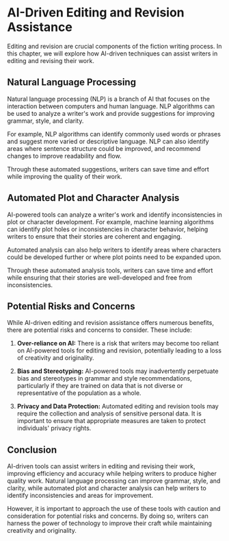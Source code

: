 AI-Driven Editing and Revision Assistance
===============================================================================================

Editing and revision are crucial components of the fiction writing process. In this chapter, we will explore how AI-driven techniques can assist writers in editing and revising their work.

Natural Language Processing
---------------------------

Natural language processing (NLP) is a branch of AI that focuses on the interaction between computers and human language. NLP algorithms can be used to analyze a writer's work and provide suggestions for improving grammar, style, and clarity.

For example, NLP algorithms can identify commonly used words or phrases and suggest more varied or descriptive language. NLP can also identify areas where sentence structure could be improved, and recommend changes to improve readability and flow.

Through these automated suggestions, writers can save time and effort while improving the quality of their work.

Automated Plot and Character Analysis
-------------------------------------

AI-powered tools can analyze a writer's work and identify inconsistencies in plot or character development. For example, machine learning algorithms can identify plot holes or inconsistencies in character behavior, helping writers to ensure that their stories are coherent and engaging.

Automated analysis can also help writers to identify areas where characters could be developed further or where plot points need to be expanded upon.

Through these automated analysis tools, writers can save time and effort while ensuring that their stories are well-developed and free from inconsistencies.

Potential Risks and Concerns
----------------------------

While AI-driven editing and revision assistance offers numerous benefits, there are potential risks and concerns to consider. These include:

1. **Over-reliance on AI:** There is a risk that writers may become too reliant on AI-powered tools for editing and revision, potentially leading to a loss of creativity and originality.

2. **Bias and Stereotyping:** AI-powered tools may inadvertently perpetuate bias and stereotypes in grammar and style recommendations, particularly if they are trained on data that is not diverse or representative of the population as a whole.

3. **Privacy and Data Protection:** Automated editing and revision tools may require the collection and analysis of sensitive personal data. It is important to ensure that appropriate measures are taken to protect individuals' privacy rights.

Conclusion
----------

AI-driven tools can assist writers in editing and revising their work, improving efficiency and accuracy while helping writers to produce higher quality work. Natural language processing can improve grammar, style, and clarity, while automated plot and character analysis can help writers to identify inconsistencies and areas for improvement.

However, it is important to approach the use of these tools with caution and consideration for potential risks and concerns. By doing so, writers can harness the power of technology to improve their craft while maintaining creativity and originality.


